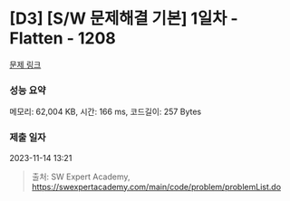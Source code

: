 # [D3] [S/W 문제해결 기본] 1일차 - Flatten - 1208 

[문제 링크](https://swexpertacademy.com/main/code/problem/problemDetail.do?contestProbId=AV139KOaABgCFAYh) 

### 성능 요약

메모리: 62,004 KB, 시간: 166 ms, 코드길이: 257 Bytes

### 제출 일자

2023-11-14 13:21



> 출처: SW Expert Academy, https://swexpertacademy.com/main/code/problem/problemList.do